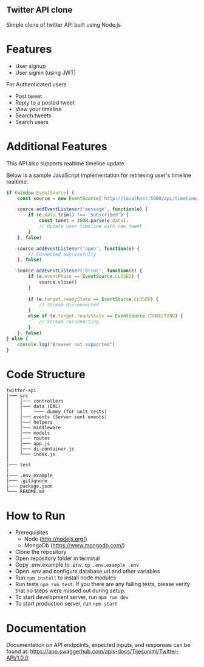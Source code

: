 ## Twitter API clone

Simple clone of twitter API built using Node.js. 

# Features

- User signup
- User signin (using JWT)

For Authenticated users

- Post tweet
- Reply to a posted tweet
- View your timeline
- Search tweets
- Search users

# Additional Features

This API also supports realtime timeline update. 

Below is a sample JavaScript implementation for retrieving user's timeline realtime.

```javascript
if (window.EventSource) {
    const source = new EventSource('http://localhost:5000/api/timeline/stream?token=eyJhbGciOiJIUzI'); // Pass in auth token as a query string

    source.addEventListener('message', function(e) {
        if (e.data.trim() !== 'Subscribed') {
            const tweet = JSON.parse(e.data);
            // Update user timeline with new tweet
        }
    }, false)

    source.addEventListener('open', function(e) {
        // Connected successfully
    }, false)

    source.addEventListener('error', function(e) {
        if (e.eventPhase == EventSource.CLOSED) {
            source.close()
        }
    
        if (e.target.readyState == EventSource.CLOSED) {
            // Stream disconnected
        }
        else if (e.target.readyState == EventSource.CONNECTING) {
            // Stream reconnecting
        }
    }, false)
} else {
    console.log("Browser not supported")
}
```


# Code Structure

```
twitter-api
│─── src 
│    │─── controllers
│    │─── data (DAL)
│    │    └─── dummy (for unit tests)
│    │─── events (Server sent events)
│    │─── helpers
│    │─── middleware
│    │─── models
│    │─── routes
│    │─── app.js 
│    │─── di-container.js
│    └─── index.js
│
|─── test
|
|─── .env.example
|─── .gitignore
|─── package.json
└─── README.md
```

# How to Run

- Prerequisites
    - Node (http://nodejs.org/)
    - MongoDb (https://www.mongodb.com/)
- Clone the repository 
- Open repository folder in terminal
- Copy .env.example to .env. ``` cp .env.example .env ```
- Open .env and configure database url and other variables
- Run ```npm install``` to install node modules
- Run tests ```npm run test```. If you there are any failing tests, please verify that no steps were missed out during setup.
- To start development server, run ```npm run dev```
- To start production server, run ```npm start```

# Documentation

Documentation on API endpoints, expected inputs, and responses can be found at: https://app.swaggerhub.com/apis-docs/Tijesunimi/Twitter-API/1.0.0
